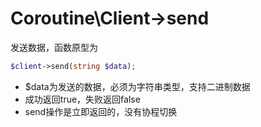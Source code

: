 # Coroutine\Client->send

发送数据，函数原型为
```php
$client->send(string $data);
```

* $data为发送的数据，必须为字符串类型，支持二进制数据
* 成功返回true，失败返回false
* send操作是立即返回的，没有协程切换

